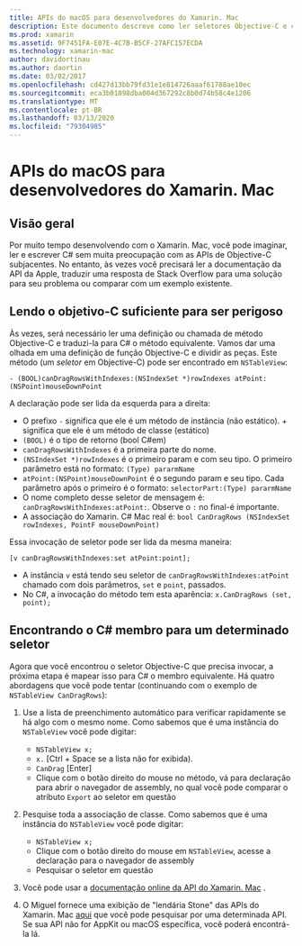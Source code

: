 ```yaml
---
title: APIs do macOS para desenvolvedores do Xamarin. Mac
description: Este documento descreve como ler seletores Objective-C e como localizar seus métodos correspondentes C# em um aplicativo Xamarin. Mac.
ms.prod: xamarin
ms.assetid: 9F7451FA-E07E-4C7B-B5CF-27AFC157ECDA
ms.technology: xamarin-mac
author: davidortinau
ms.author: daortin
ms.date: 03/02/2017
ms.openlocfilehash: cd427d13bb79fd31e1e814726aaaf61788ae10ec
ms.sourcegitcommit: eca3b01098dba004d367292c8b0d74b58c4e1206
ms.translationtype: MT
ms.contentlocale: pt-BR
ms.lasthandoff: 03/13/2020
ms.locfileid: "79304985"
---
```

# <a name="macos-apis-for-xamarinmac-developers"></a>APIs do macOS para desenvolvedores do Xamarin. Mac

## <a name="overview"></a>Visão geral

Por muito tempo desenvolvendo com o Xamarin. Mac, você pode imaginar, ler e escrever C# sem muita preocupação com as APIs de Objective-C subjacentes. No entanto, às vezes você precisará ler a documentação da API da Apple, traduzir uma resposta de Stack Overflow para uma solução para seu problema ou comparar com um exemplo existente.

## <a name="reading-enough-objective-c-to-be-dangerous"></a>Lendo o objetivo-C suficiente para ser perigoso

Às vezes, será necessário ler uma definição ou chamada de método Objective-C e traduzi-la para C# o método equivalente. Vamos dar uma olhada em uma definição de função Objective-C e dividir as peças. Este método (um *seletor* em Objective-C) pode ser encontrado em `NSTableView`:

```objc
- (BOOL)canDragRowsWithIndexes:(NSIndexSet *)rowIndexes atPoint:(NSPoint)mouseDownPoint
```

A declaração pode ser lida da esquerda para a direita:

- O prefixo `-` significa que ele é um método de instância (não estático). + significa que ele é um método de classe (estático)
- `(BOOL)` é o tipo de retorno (bool C#em)
- `canDragRowsWithIndexes` é a primeira parte do nome.
- `(NSIndexSet *)rowIndexes` é o primeiro param e com seu tipo. O primeiro parâmetro está no formato: `(Type) pararmName`
- `atPoint:(NSPoint)mouseDownPoint` é o segundo param e seu tipo. Cada parâmetro após o primeiro é o formato: `selectorPart:(Type) pararmName`
- O nome completo desse seletor de mensagem é: `canDragRowsWithIndexes:atPoint:`. Observe o `:` no final-é importante.
- A associação do Xamarin. C# Mac real é: `bool CanDragRows (NSIndexSet rowIndexes, PointF mouseDownPoint)`

Essa invocação de seletor pode ser lida da mesma maneira:

```objc
[v canDragRowsWithIndexes:set atPoint:point];
```

- A instância `v` está tendo seu seletor de `canDragRowsWithIndexes:atPoint` chamado com dois parâmetros, `set` e `point`, passados.
- No C#, a invocação do método tem esta aparência: `x.CanDragRows (set, point);`

<a name="finding_selector" />

## <a name="finding-the-c-member-for-a-given-selector"></a>Encontrando o C# membro para um determinado seletor

Agora que você encontrou o seletor Objective-C que precisa invocar, a próxima etapa é mapear isso para C# o membro equivalente. Há quatro abordagens que você pode tentar (continuando com o exemplo de `NSTableView CanDragRows`):

1. Use a lista de preenchimento automático para verificar rapidamente se há algo com o mesmo nome. Como sabemos que é uma instância do `NSTableView` você pode digitar:

    - `NSTableView x;`
    - `x.` [Ctrl + Space se a lista não for exibida).
    - `CanDrag` [Enter]
    - Clique com o botão direito do mouse no método, vá para declaração para abrir o navegador de assembly, no qual você pode comparar o atributo `Export` ao seletor em questão

2. Pesquise toda a associação de classe. Como sabemos que é uma instância do `NSTableView` você pode digitar:

    - `NSTableView x;`
    - Clique com o botão direito do mouse em `NSTableView`, acesse a declaração para o navegador de assembly
    - Pesquisar o seletor em questão

3. Você pode usar a [documentação online da API do Xamarin. Mac](https://docs.microsoft.com/dotnet/api/?view=xamarinmac-3.0) .

4. O Miguel fornece uma exibição de "lendária Stone" das APIs do Xamarin. Mac [aqui](https://tirania.org/tmp/rosetta.html) que você pode pesquisar por uma determinada API. Se sua API não for AppKit ou macOS específica, você poderá encontrá-la lá.

<!--
Note: In some cases, the assembly browser can hit a bug where it will open but not jump to the right definition. Keep that tab open, switch back to your source code and try again.
Note: The assembly browser tricks currently only works with Xamarin.Mac Classic. This will be fixed in a future version.
-->
